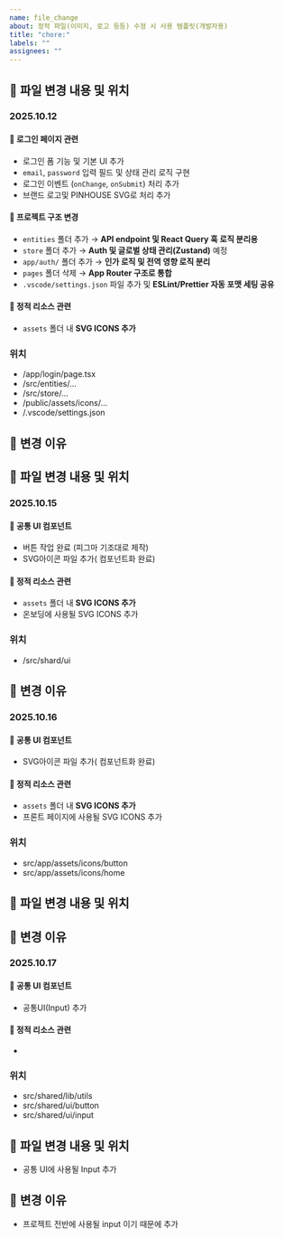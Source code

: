 ```yaml
---
name: file_change
about: 정적 파일(이미지, 로고 등등) 수정 시 사용 템플릿(개발자용)
title: "chore:"
labels: ""
assignees: ""
---
```


## 📌 파일 변경 내용 및 위치

### <!-- 추가된 파일 혹은 수정된 파일 전체 혹은 부분에 대해서 나열하시면 됩니다 -->

### 2025.10.12

#### 🔹 로그인 페이지 관련

- 로그인 폼 기능 및 기본 UI 추가
- `email`, `password` 입력 필드 및 상태 관리 로직 구현
- 로그인 이벤트 (`onChange`, `onSubmit`) 처리 추가
- 브랜드 로고및 PINHOUSE SVG로 처리 추가

#### 🔹 프로젝트 구조 변경

- `entities` 폴더 추가 → **API endpoint 및 React Query 훅 로직 분리용**
- `store` 폴더 추가 → **Auth 및 글로벌 상태 관리(Zustand)** 예정
- `app/auth/` 폴더 추가 → **인가 로직 및 전역 영향 로직 분리**
- `pages` 폴더 삭제 → **App Router 구조로 통합**
- `.vscode/settings.json` 파일 추가 및 **ESLint/Prettier 자동 포맷 세팅 공유**

#### 🔹 정적 리소스 관련

- `assets` 폴더 내 **SVG ICONS 추가**

### 위치

- /app/login/page.tsx
- /src/entities/...
- /src/store/...
- /public/assets/icons/...
- /.vscode/settings.json

## 📝 변경 이유

### <!-- 파일이 수정된 이유가 있다면 작성 부탁 드립니다. 따로 없으면 작성 안해도 무방합니다. -->

## 📌 파일 변경 내용 및 위치

### 2025.10.15

#### 🔹 공통 UI 컴포넌트

- 버튼 작업 완료 (피그마 기조대로 제작)
- SVG아이콘 파일 추가( 컴포넌트화 완료)

#### 🔹 정적 리소스 관련

- `assets` 폴더 내 **SVG ICONS 추가**
- 온보딩에 사용될 SVG ICONS 추가

### 위치

- /src/shard/ui

## 📝 변경 이유

### <!-- 파일이 수정된 이유가 있다면 작성 부탁 드립니다. 따로 없으면 작성 안해도 무방합니다. -->

### 2025.10.16

#### 🔹 공통 UI 컴포넌트

- SVG아이콘 파일 추가( 컴포넌트화 완료)

#### 🔹 정적 리소스 관련

- `assets` 폴더 내 **SVG ICONS 추가**
- 프론트 페이지에 사용될 SVG ICONS 추가

### 위치

- src/app/assets/icons/button
- src/app/assets/icons/home

## 📌 파일 변경 내용 및 위치

## 📝 변경 이유

### <!-- 파일이 수정된 이유가 있다면 작성 부탁 드립니다. 따로 없으면 작성 안해도 무방합니다. -->

### 2025.10.17

#### 🔹 공통 UI 컴포넌트

- 공통UI(Input) 추가

#### 🔹 정적 리소스 관련

-

### 위치

- src/shared/lib/utils
- src/shared/ui/button
- src/shared/ui/input

## 📌 파일 변경 내용 및 위치

- 공통 UI에 사용될 Input 추가

## 📝 변경 이유

- 프로젝트 전반에 사용될 input 이기 때문에 추가

### <!-- 파일이 수정된 이유가 있다면 작성 부탁 드립니다. 따로 없으면 작성 안해도 무방합니다. -->
